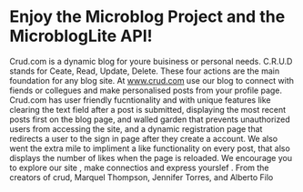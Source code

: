 # Enjoy the Microblog Project and the MicroblogLite API!

Crud.com is a dynamic blog for youre buisiness or personal needs. C.R.U.D stands for Ceate, Read, Update, Delete. These four actions are the main foundation for any blog site.  At www.crud.com use our blog to connect with fiends or collegues and make personalised posts from your profile page. Crud.com has user friendly fucntionality and with unique features like clearing the text field after a post is submitted, displaying the most recent posts first on the blog page, and walled garden that prevents unauthorized users from accessing the site, and a dynamic registration page that redirects a user to the sign in page  after they create a account. We also went the extra mile to impliment a like functionality on every post, that also displays the number of likes when the page is reloaded. We encourage you to explore our site , make connectios and express yourslef . From the creators of crud, Marquel Thompson, Jennifer Torres, and Alberto Filo